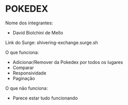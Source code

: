 # POKEDEX

Nome dos integrantes: 
- David Biolchini de Mello

Link do Surge: shivering-exchange.surge.sh

O que funciona:
- Adicionar/Remover da Pokedex por todos os lugares
- Comparar
- Responsividade
- Paginação

O que não funciona: 
- Parece estar tudo funcionando
